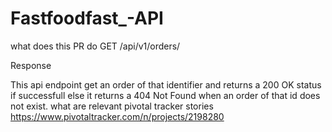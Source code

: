 # Fastfoodfast_-API
what  does this PR do
GET /api/v1/orders/<identifier>

Response

This api endpoint get an order of that identifier and returns a 200 OK status 
if successfull else it returns a 404 Not Found when an order of that id does not exist.
 what are  relevant pivotal tracker stories
 https://www.pivotaltracker.com/n/projects/2198280
 
 
